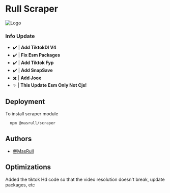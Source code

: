 # Rull Scraper
![Logo](https://telegra.ph/file/f128d6a69b4e5796b741e.jpg)
### Info Update
- ✔️ |  **Add TiktokDl V4**
- ✔️ | **Fix Esm Packages**
- ✔️ | **Add Tiktok Fyp**
- ✔️ | **Add SnapSave**
- ✖️ | **Add Joox**
- ✨ | **This Update Esm Only Not Cjs!**


## Deployment

To install scraper module

```bash
  npm @masrull/scraper
```


## Authors

- [@MasRull](https://www.github.com/khrlmstfa)


## Optimizations

Added the tiktok Hd code so that the video resolution doesn't break, update packages, etc

